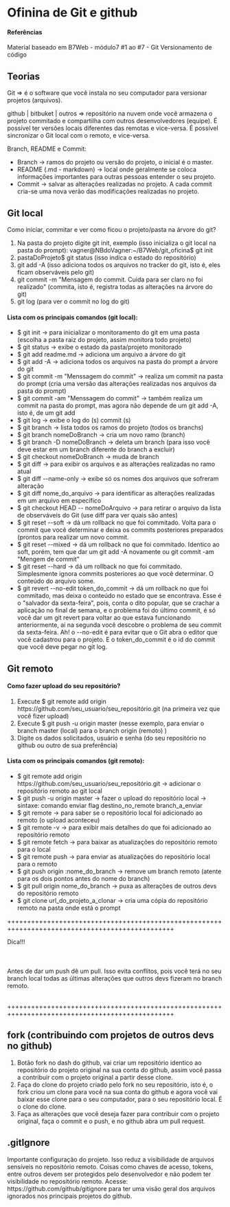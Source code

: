 <h1>Ofinina de Git e github</h1>

<h4>Referências</h4>
    <p>Material baseado em B7Web - módulo7 #1 ao #7 - Git Versionamento de código</p>

<h2>Teorias</h2>
    <p>Git => é o software que você instala no seu computador para versionar projetos (arquivos).</p>
    <p>github | bitbuket | outros => repositório na nuvem onde você armazena o projeto commitado e compartilha com outros desenvolvedores (equipe). É 	possível ter versões locais diferentes das remotas e vice-versa. É possível sincronizar o Git local com o remoto, e vice-versa.</p>
    <p>Branch, README e Commit:</p>
    <ul>
        <li>Branch -> ramos do projeto ou versão do projeto, o inicial é o master.</li>
    	<li>README (.md - markdown) -> local onde geralmente se coloca informações importantes para outras pessoas entender o seu projeto.</li>
    	<li>Commit -> salvar as alterações realizadas no projeto. A cada commit cria-se uma nova verão das modificações realizadas no projeto.</li>
    </ul>

<h2>Git local</h2>
    <p>Como iniciar, commitar e ver como ficou o projeto/pasta na árvore do git?</p>
    <ol>
        <li>Na pasta do projeto digite git init, exemplo (isso inicializa o git local na pasta do prompt): vagner@NBdoVagner:~/B7Web/git_oficina$ git init</li>
        <li>pastaDoProjeto$ git status (isso indica o estado do repositório)</li>
        <li>git add -A (isso adiciona todos os arquivos no tracker do git, isto é, eles ficam observáveis pelo git)</li>
        <li>git commit -m "Mensagem do commit. Cuida para ser claro no foi realizado" (commita, isto é, registra todas as alterações na árvore do git)</li>
        <li>git log (para ver o commit no log do git)</li>
    </ol>

<h4>Lista com os principais comandos (git local):</h4>
    <ul>
        <li>$ git init -> para inicializar o monitoramento do git em uma pasta (escolha a pasta raiz do projeto, assim monitora todo projeto)</li>
        <li>$ git status -> exibe o estado da pasta/projeto monitorado</li>
        <li>$ git add readme.md -> adiciona um arquivo a árvore do git</li>
        <li>$ git add -A -> adiciona todos os arquivos na pasta do prompt a árvore do git</li>
        <li>$ git commit -m "Menssagem do commit" -> realiza um commit na pasta do prompt (cria uma versão das alterações realizadas nos arquivos da pasta do prompt)</li>
        <li>$ git commit -am "Menssagem do commit" -> também realiza um commit na pasta do prompt, mas agora não depende de um git add -A, isto é, de um git add</li>
        <li>$ git log -> exibe o log do (s) commit (s)</li>
        <li>$ git branch -> lista todos os ramos do projeto (todos os branchs)</li>
        <li>$ git branch nomeDoBranch -> cria um novo ramo (branch)</li>
        <li>$ git branch -D nomeDoBranch -> deleta um branch (para isso você deve estar em um branch diferente do branch a excluir)</li>
        <li>$ git checkout nomeDoBranch -> muda de branch</li>
        <li>$ git diff -> para exibir os arquivos e as alterações realizadas no ramo atual</li>
        <li>$ git diff --name-only -> exibe só os nomes dos arquivos que sofreram alteração</li>
        <li>$ git diff nome_do_arquivo -> para identificar as alterações realizadas em um arquivo em específico</li>
        <li>$ git checkout HEAD -- nomeDoArquivo -> para retirar o arquivo da lista de observáveis do Git (use diff para ver quais são antes)</li>
        <li>$ git reset --soft -> dá um rollback no que foi commitado. Volta para o commit que você determinar e deixa os commits posteriores preparados (prontos para realizar um novo commit.</li>
        <li>$ git reset --mixed -> dá um rollback no que foi commitado. Identico ao soft, porém, tem que dar um git add -A novamente ou git commit -am "Mengem de commit"</li>
        <li>$ git reset --hard -> dá um rollback no que foi commitado. Simplesmente ignora commits posteriores ao que você determinar. O conteúdo do arquivo some.</li>
        <li>$ git revert --no-edit token_do_commit -> dá um rollback no que foi commitado, mas deixa o conteúdo no estado que se encontrava. Esse é o "salvador da sexta-feira", pois, conta o dito popular, que se crachar a aplicação no final de semana, e o problema foi do último commit, é só você dar um git revert para voltar ao que estava funcionando anteriormente, aí na segunda você descobre o problema de seu commit da sexta-feira. Ah! o --no-edit é para evitar que o Git abra o editor que você cadastrou para o projeto. E o token_do_commit é o id do commit que você deve pegar no git log.</li>
    </ul>

<h2>Git remoto</h2>
    <h4>Como fazer upload do seu repositório?</h4>
        <ol>
            <li>Execute $ git remote add origin https://github.com/seu_usuario/seu_repositório.git (na primeira vez que você fizer upload)</li>
            <li>Execute $ git push -u origin master (nesse exemplo, para enviar o branch master (local) para o branch origin (remoto) )</li>
            <li>Digite os dados solicitados, usuário e senha (do seu repositório no github ou outro de sua preferência)</li>
        </ol>
    <h4>Lista com os principais comandos (git remoto):</h4>
            <ul>
                <li>$ git remote add origin https://github.com/seu_usuario/seu_repositório.git -> adicionar o repositório remoto ao git local</li>
                <li>$ git push -u origin master -> fazer o upload do repositório local -> sintaxe: comando enviar flag destino_no_remote branch_a_enviar</li>
                <li>$ git remote -> para saber se o repositório local foi adicionado ao remoto (o upload aconteceu)</li>
                <li>$ git remote -v -> para exibir mais detalhes do que foi adicionado ao repositório remoto</li>
                <li>$ git remote fetch -> para baixar as atualizações do repositório remoto para o local</li>
                <li>$ git remote push -> para enviar as atualizações do repositório local para o remoto</li>
                <li>$ git push origin :nome_do_branch -> remove um branch remoto (atente para os dois pontos antes do nome do branch)</li>
                <li>$ git pull origin nome_do_branch -> puxa as alterações de outros devs do repositório remoto</li>
                <li>$ git clone url_do_projeto_a_clonar -> cria uma cópia do repositório remoto na pasta onde está o prompt</li>
            </ul>
        <p>++++++++++++++++++++++++++++++++++++++++++++++++++++++++++++++++++++++++++++++++++++++++++++++++</p>
         <p>
             Dica!!!
             <br></br><br></br>
              Antes de dar um push dê um pull. Isso evita conflitos, pois você terá no seu branch local todas as últimas alterações que outros
              devs fizeram no branch remoto.
              <br></br>
         </p>
        <p>++++++++++++++++++++++++++++++++++++++++++++++++++++++++++++++++++++++++++++++++++++++++++++++++</p>
        
<h2>fork (contribuindo com projetos de outros devs no github)</h2>
    <ol>
        <li>Botão fork no dash do github, vai criar um repositório identico ao repositório do projeto original na sua conta do github, assim você passa a contribuir com o projeto original a partir desse clone.</li>
        <li>Faça do clone do projeto criado pelo fork no seu repositório, isto é, o fork criou um clone para você na sua conta do github e agora você vai baixar esse clone para o seu computador, para o seu repositório local. É o clone do clone.</li>
        <li>Faça as alterações que você deseja fazer para contribuir com o projeto original, faça o commit e o push, e no github abra um pull request.</li>
    </ol>

<h2>.gitIgnore</h2>
    <p>
    Importante configuração do projeto. Isso reduz a visibilidade de arquivos sensíveis no repositório remoto. Coisas como chaves de acesso, tokens, entre outros devem ser protegidos pelo desenvolvedor e não podem ter visibilidade no repositório remoto.
    Acesse: https://github.com/github/gitignore para ter uma visão geral dos arquivos ignorados nos principais projetos do github.
    </p>
